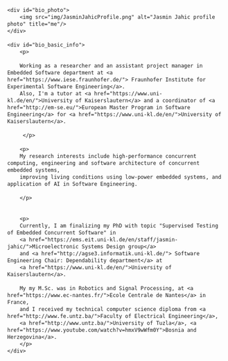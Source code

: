 
<div id="bio_wrapper">


    <div id="bio_photo">
        <img src="img/JasminJahicProfile.png" alt="Jasmin Jahic profile photo" title="me"/>
    </div>

    <div id="bio_basic_info">
        <p>

        Working as a researcher and an assistant project manager in Embedded Software department at <a href="https://www.iese.fraunhofer.de/"> Fraunhofer Institute for Experimental Software Engineering</a>. 
        Also, I'm a tutor at <a href="https://www.uni-kl.de/en/">University of Kaiserslautern</a> and a coordinator of <a href="http://em-se.eu/">European Master Program in Software Engineering</a> for <a href="https://www.uni-kl.de/en/">University of Kaiserslautern</a>.

         </p>

        <p>
        My research interests include high-performance concurrent computing, engineering and software architecture of concurrent embedded systems, 
        improving living conditions using low-power embedded systems, and application of AI in Software Engineering.

        </p>


        <p>
        Currently, I am finalizing my PhD with topic "Supervised Testing of Embedded Concurrent Software" in 
        <a href="https://ems.eit.uni-kl.de/en/staff/jasmin-jahic/">Microelectronic Systems Design group</a> 
        and <a href="http://agse3.informatik.uni-kl.de/"> Software Engineering Chair: Dependability department</a> at 
        <a href="https://www.uni-kl.de/en/">University of Kaiserslautern</a>.

        My my M.Sc. was in Robotics and Signal Processing, at <a href="https://www.ec-nantes.fr/">Ecole Centrale de Nantes</a> in France, 
        and I received my technical computer science diploma from <a href="http://www.fe.untz.ba/">Faculty of Electrical Engineering</a>, 
        <a href="http://www.untz.ba/">University of Tuzla</a>, <a href="https://www.youtube.com/watch?v=hmxV9wWfm0Y">Bosnia and Herzegovina</a>.
        </p>
    </div>

</div>


